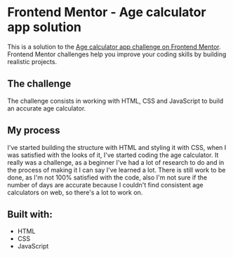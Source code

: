 # Frontend Mentor - Age calculator app solution

This is a solution to the [Age calculator app challenge on Frontend Mentor](https://www.frontendmentor.io/challenges/age-calculator-app-dF9DFFpj-Q). Frontend Mentor challenges help you improve your coding skills by building realistic projects.

## The challenge
The challenge consists in working with HTML, CSS and JavaScript to build an accurate age calculator.

## My process
I've started building the structure with HTML and styling it with CSS, when I was satisfied with the looks of it, I've started coding the age calculator.
It really was a challenge, as a beginner I've had a lot of research to do and in the process of making it I can say I've learned a lot. There is still work to be done, as I'm not 100% satisfied with the code, also I'm not sure if the number of days are accurate because I couldn't find consistent age calculators on web, so there's a lot to work on.

## Built with:

 - HTML
 - CSS
 - JavaScript

